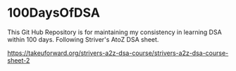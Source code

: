 # 100DaysOfDSA
This Git Hub Repository is for maintaining my consistency in learning DSA within 100 days.
Following Striver's AtoZ DSA sheet. 

https://takeuforward.org/strivers-a2z-dsa-course/strivers-a2z-dsa-course-sheet-2
